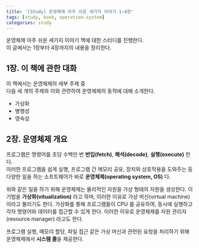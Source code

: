 ```yaml
---
title: '[Study] 운영체제 아주 쉬운 세가지 이야기 1~4장'
tags: [study, book, operation-system]
categories: study
---
```


운영체제 아주 쉬운 세가지 이야기 책에 대한 스터디를 진행한다.  
이 글에서는 1장부터 4장까지의 내용을 정리한다. 

<!--more-->

## 1장. 이 책에 관한 대화

이 책에서는 운영체제의 세부 주제 중   
다음 세 개의 주제와 이와 관련하여 운영체제의 동작에 대해 소개한다.

- 가상화
- 병행성
- 영속성


## 2장. 운영체제 개요

프로그램은 명령어를 초당 수백만 번 **반입(fetch)**, **해석(decode)**, **실행(execute)** 한다.   
이러한 프로그램을 쉽게 실행, 프로그램 간 메모리 공유, 장치와 상호작용을 도와주는 등 다양한 일을 하는 소프트웨어가 바로 **운영체제(operating system, OS)** 다.

위와 같은 일을 하기 위해 운영체제는 물리적인 자원을 가상 형태의 자원을 생성한다.
이 기법을 **가상화(vitualization)** 라고 하며, 이러한 이유로 가상 머신(virtual machine)이라고 불리기도 한다. 
가상화를 통해 프로그램들이 CPU 를 공유하여, 동시에 실행하고 각자 명령어와 데이터를 접근할 수 있게 한다.
이러한 이유로 운영체제를 자원 관리자(resource manager) 라고도 한다. 

프로그램 실행, 메모리 할당, 파일 접근 같은 가상 머신과 관련된 요청을 처리하기 위해 운영체제에서 **시스템 콜**을 제공한다.  




